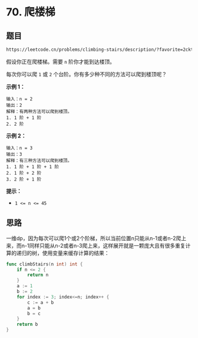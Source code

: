 # 70. 爬楼梯

## 题目

```bash
https://leetcode.cn/problems/climbing-stairs/description/?favorite=2cktkvj
```
假设你正在爬楼梯。需要 `n` 阶你才能到达楼顶。

每次你可以爬 `1` 或 `2` 个台阶。你有多少种不同的方法可以爬到楼顶呢？

**示例 1：**

```
输入：n = 2
输出：2
解释：有两种方法可以爬到楼顶。
1. 1 阶 + 1 阶
2. 2 阶
```

**示例 2：**

```
输入：n = 3
输出：3
解释：有三种方法可以爬到楼顶。
1. 1 阶 + 1 阶 + 1 阶
2. 1 阶 + 2 阶
3. 2 阶 + 1 阶
```

 **提示：**

- `1 <= n <= 45`

## 思路

一维dp，因为每次可以爬1个或2个阶梯，所以当前位置n只能从n-1或者n-2爬上来，而n-1同样只能从n-2或者n-3爬上来，这样展开就是一颗庞大且有很多重复计算的递归的树，使用变量来缓存计算的结果： 

```go
func climbStairs(n int) int {
    if n <= 2 {
        return n 
    }
    a := 1
    b := 2 
    for index := 3; index<=n; index++ {
        c := a + b 
        a = b 
        b = c 
    }
    return b 
}
```
